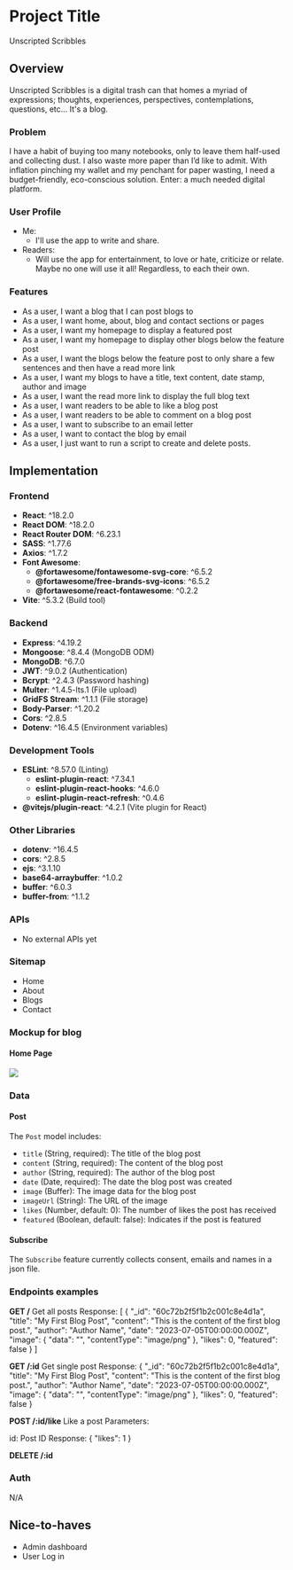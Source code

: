 # Project Title

Unscripted Scribbles

## Overview

Unscripted Scribbles is a digital trash can that homes a myriad of expressions; thoughts, experiences, perspectives, contemplations, questions, etc... It's a blog.

### Problem

I have a habit of buying too many notebooks, only to leave them half-used and collecting dust. I also waste more paper than I’d like to admit. With inflation pinching my wallet and my penchant for paper wasting, I need a budget-friendly, eco-conscious solution. Enter: a much needed digital platform.

### User Profile

- Me:
  - I'll use the app to write and share.
- Readers:
  - Will use the app for entertainment, to love or hate, criticize or relate. Maybe no one will use it all! Regardless, to each their own.

### Features

- As a user, I want a blog that I can post blogs to
- As a user, I want home, about, blog and contact sections or pages
- As a user, I want my homepage to display a featured post
- As a user, I want my homepage to display other blogs below the feature post
- As a user, I want the blogs below the feature post to only share a few sentences and then have a read more link
- As a user, I want my blogs to have a title, text content, date stamp, author and image
- As a user, I want the read more link to display the full blog text
- As a user, I want readers to be able to like a blog post
- As a user, I want readers to be able to comment on a blog post
- As a user, I want to subscribe to an email letter
- As a user, I want to contact the blog by email
- As a user, I just want to run a script to create and delete posts.

## Implementation

### Frontend

- **React**: ^18.2.0
- **React DOM**: ^18.2.0
- **React Router DOM**: ^6.23.1
- **SASS**: ^1.77.6
- **Axios**: ^1.7.2
- **Font Awesome**:
  - **@fortawesome/fontawesome-svg-core**: ^6.5.2
  - **@fortawesome/free-brands-svg-icons**: ^6.5.2
  - **@fortawesome/react-fontawesome**: ^0.2.2
- **Vite**: ^5.3.2 (Build tool)

### Backend

- **Express**: ^4.19.2
- **Mongoose**: ^8.4.4 (MongoDB ODM)
- **MongoDB**: ^6.7.0
- **JWT**: ^9.0.2 (Authentication)
- **Bcrypt**: ^2.4.3 (Password hashing)
- **Multer**: ^1.4.5-lts.1 (File upload)
- **GridFS Stream**: ^1.1.1 (File storage)
- **Body-Parser**: ^1.20.2
- **Cors**: ^2.8.5
- **Dotenv**: ^16.4.5 (Environment variables)

### Development Tools

- **ESLint**: ^8.57.0 (Linting)
  - **eslint-plugin-react**: ^7.34.1
  - **eslint-plugin-react-hooks**: ^4.6.0
  - **eslint-plugin-react-refresh**: ^0.4.6
- **@vitejs/plugin-react**: ^4.2.1 (Vite plugin for React)

### Other Libraries

- **dotenv**: ^16.4.5
- **cors**: ^2.8.5
- **ejs**: ^3.1.10
- **base64-arraybuffer**: ^1.0.2
- **buffer**: ^6.0.3
- **buffer-from**: ^1.1.2

### APIs

- No external APIs yet

### Sitemap

- Home
- About
- Blogs
- Contact

### Mockup for blog

#### Home Page

![](sketchblog.png)

### Data

#### Post

The `Post` model includes:

- `title` (String, required): The title of the blog post
- `content` (String, required): The content of the blog post
- `author` (String, required): The author of the blog post
- `date` (Date, required): The date the blog post was created
- `image` (Buffer): The image data for the blog post
- `imageUrl` (String): The URL of the image
- `likes` (Number, default: 0): The number of likes the post has received
- `featured` (Boolean, default: false): Indicates if the post is featured

#### Subscribe

The `Subscribe` feature currently collects consent, emails and names in a json file.

### Endpoints examples

**GET /**
Get all posts
Response:
[
{
"_id": "60c72b2f5f1b2c001c8e4d1a",
"title": "My First Blog Post",
"content": "This is the content of the first blog post.",
"author": "Author Name",
"date": "2023-07-05T00:00:00.000Z",
"image": {
"data": "<image data>",
"contentType": "image/png"
},
"likes": 0,
"featured": false
}
]

**GET /:id**
Get single post
Response:
{
"\_id": "60c72b2f5f1b2c001c8e4d1a",
"title": "My First Blog Post",
"content": "This is the content of the first blog post.",
"author": "Author Name",
"date": "2023-07-05T00:00:00.000Z",
"image": {
"data": "<image data>",
"contentType": "image/png"
},
"likes": 0,
"featured": false
}

**POST /:id/like**
Like a post
Parameters:

id: Post ID
Response:
{
"likes": 1
}

**DELETE /:id**

### Auth

N/A

##

## Nice-to-haves

- Admin dashboard
- User Log in
